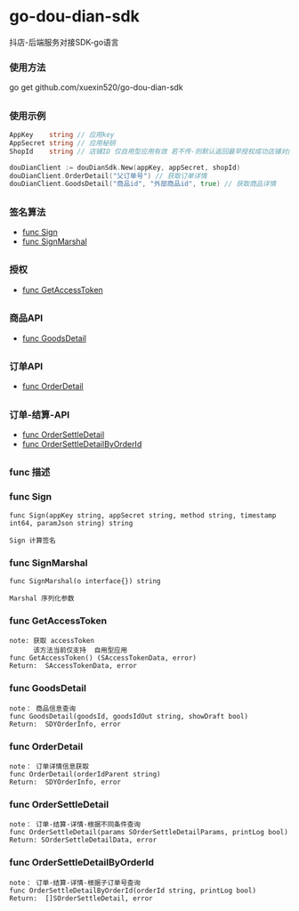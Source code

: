 # go-dou-dian-sdk
抖店-后端服务对接SDK-go语言

###  使用方法
go get github.com/xuexin520/go-dou-dian-sdk

##
### 使用示例
```go
AppKey    string // 应用key
AppSecret string // 应用秘钥
ShopId    string // 店铺ID 仅自用型应用有效 若不传-则默认返回最早授权成功店铺对应的token信息

douDianClient := douDianSdk.New(appKey, appSecret, shopId)
douDianClient.OrderDetail("父订单号") // 获取订单详情
douDianClient.GoodsDetail("商品id", "外部商品id", true) // 获取商品详情
```

##
### 签名算法
* [func Sign](#FuncSign)
* [func SignMarshal](#FuncSignMarshal)

##
### 授权
* [func GetAccessToken](#funcGetAccessToken)

##
### 商品API
* [func GoodsDetail](#funcGoodsDetail)

##
### 订单API
* [func OrderDetail](#funcOrderDetail)

##
### 订单-结算-API
* [func OrderSettleDetail](#funcOrderSettleDetail)
* [func OrderSettleDetailByOrderId](#funcOrderSettleDetailByOrderId)

##
### func 描述

###  <a name='FuncSign'></a> func Sign
```
func Sign(appKey string, appSecret string, method string, timestamp int64, paramJson string) string

Sign 计算签名
```

###  <a name='FuncSignMarshal'></a> func SignMarshal
```
func SignMarshal(o interface{}) string

Marshal 序列化参数
```

###  <a name='funcGetAccessToken'></a> func GetAccessToken
```
note: 获取 accessToken
      该方法当前仅支持  自用型应用
func GetAccessToken() (SAccessTokenData, error)
Return:  SAccessTokenData, error
```

###  <a name='funcGoodsDetail'></a> func GoodsDetail
```
note： 商品信息查询
func GoodsDetail(goodsId, goodsIdOut string, showDraft bool)
Return:  SDYOrderInfo, error
```

###  <a name='funcOrderDetail'></a> func OrderDetail
```
note： 订单详情信息获取
func OrderDetail(orderIdParent string)
Return:  SDYOrderInfo, error
```

###  <a name='funcOrderSettleDetail'></a> func OrderSettleDetail
```
note： 订单-结算-详情-根据不同条件查询
func OrderSettleDetail(params SOrderSettleDetailParams, printLog bool)
Return: SOrderSettleDetailData, error
```

###  <a name='funcOrderSettleDetailByOrderId'></a> func OrderSettleDetailByOrderId
```
note： 订单-结算-详情-根据子订单号查询
func OrderSettleDetailByOrderId(orderId string, printLog bool)
Return:  []SOrderSettleDetail, error
```